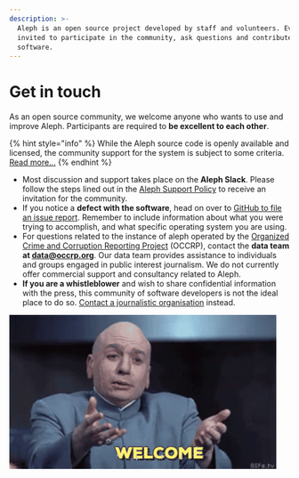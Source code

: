 ```yaml
---
description: >-
  Aleph is an open source project developed by staff and volunteers. Everyone is
  invited to participate in the community, ask questions and contribute to the
  software.
---
```


# Get in touch

As an open source community, we welcome anyone who wants to use and improve Aleph. Participants are required to **be excellent to each other**.

{% hint style="info" %}
While the Aleph source code is openly available and licensed, the community support for the system is subject to some criteria. [Read more...](https://github.com/alephdata/aleph/blob/main/SUPPORT.md)
{% endhint %}

* Most discussion and support takes place on the **Aleph Slack**. Please follow the steps lined out in the [Aleph Support Policy](https://github.com/alephdata/aleph/blob/main/SUPPORT.md) to receive an invitation for the community.
* If you notice a **defect with the software**, head on over to [GitHub to file an issue report](https://github.com/alephdata/aleph/issues). Remember to include information about what you were trying to accomplish, and what specific operating system you are using.
* For questions related to the instance of aleph operated by the [Organized Crime and Corruption Reporting Project](https://data.occrp.org) \(OCCRP\), contact the **data team at data@occrp.org**. Our data team provides assistance to individuals and groups engaged in public interest journalism. We do not currently offer commercial support and consultancy related to Aleph.
* **If you are a whistleblower** and wish to share confidential information with the press, this community of software developers is not the ideal place to do so. [Contact a journalistic organisation](https://www.occrp.org/en/become-a-whistleblower/) instead.

![](.gitbook/assets/giphy.gif)

